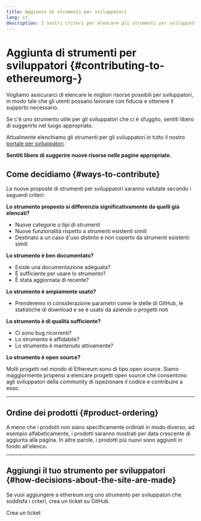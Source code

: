 ```yaml
---
title: Aggiunta di strumenti per sviluppatori
lang: it
description: I nostri criteri per elencare gli strumenti per sviluppatori su ethereum.org
---
```


# Aggiunta di strumenti per sviluppatori {#contributing-to-ethereumorg-}

Vogliamo assicurarci di elencare le migliori risorse possibili per sviluppatori, in modo tale che gli utenti possano lavorare con fiducia e ottenere il supporto necessario.

Se c'è uno strumento utile per gli sviluppatori che ci è sfuggito, sentiti libero di suggerirlo nel luogo appropriato.

Attualmente elenchiamo gli strumenti per gli sviluppatori in tutto il nostro [portale per sviluppatori](/developers/).

**Sentiti libero di suggerire nuove risorse nelle pagine appropriate.**

## Come decidiamo {#ways-to-contribute}

Le nuove proposte di strumenti per sviluppatori saranno valutate secondo i seguenti criteri:

**Lo strumento proposto si differenzia significativamente da quelli già elencati?**

- Nuove categorie o tipi di strumenti
- Nuove funzionalità rispetto a strumenti esistenti simili
- Destinato a un caso d'uso distinto e non coperto da strumenti esistenti simili

**Lo strumento è ben documentato?**

- Esiste una documentazione adeguata?
- È sufficiente per usare lo strumento?
- È stata aggiornata di recente?

**Lo strumento è ampiamente usato?**

- Prenderemo in considerazione parametri come le stelle di GitHub, le statistiche di download e se è usato da aziende o progetti noti

**Lo strumento è di qualità sufficiente?**

- Ci sono bug ricorrenti?
- Lo strumento è affidabile?
- Lo strumento è mantenuto attivamente?

**Lo strumento è open source?**

Molti progetti nel mondo di Ethereum sono di tipo open source. Siamo maggiormente propensi a elencare progetti open source che consentono agli sviluppatori della community di ispezionare il codice e contribuire a esso.

---

## Ordine dei prodotti {#product-ordering}

A meno che i prodotti non siano specificamente ordinati in modo diverso, ad esempio alfabeticamente, i prodotti saranno mostrati per data crescente di aggiunta alla pagina. In altre parole, i prodotti più nuovi sono aggiunti in fondo all'elenco.

---

## Aggiungi il tuo strumento per sviluppatori {#how-decisions-about-the-site-are-made}

Se vuoi aggiungere a ethereum.org uno strumento per sviluppatori che soddisfa i criteri, crea un ticket su GitHub.

<ButtonLink href="https://github.com/ethereum/ethereum-org-website/issues/new?assignees=&labels=feature+%3Asparkles%3A%2Ccontent+%3Afountain_pen%3A&template=suggest_dev_tool.yaml">
  Crea un ticket
</ButtonLink>
